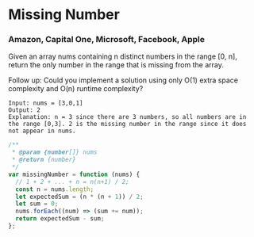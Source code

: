 # Missing Number

### Amazon, Capital One, Microsoft, Facebook, Apple

Given an array nums containing n distinct numbers in the range [0, n], return the only number in the range that is missing from the array.

Follow up: Could you implement a solution using only O(1) extra space complexity and O(n) runtime complexity?

```
Input: nums = [3,0,1]
Output: 2
Explanation: n = 3 since there are 3 numbers, so all numbers are in the range [0,3]. 2 is the missing number in the range since it does not appear in nums.
```

```js
/**
 * @param {number[]} nums
 * @return {number}
 */
var missingNumber = function (nums) {
  // 1 + 2 + ... + n = n(n+1) / 2;
  const n = nums.length;
  let expectedSum = (n * (n + 1)) / 2;
  let sum = 0;
  nums.forEach((num) => (sum += num));
  return expectedSum - sum;
};
```
